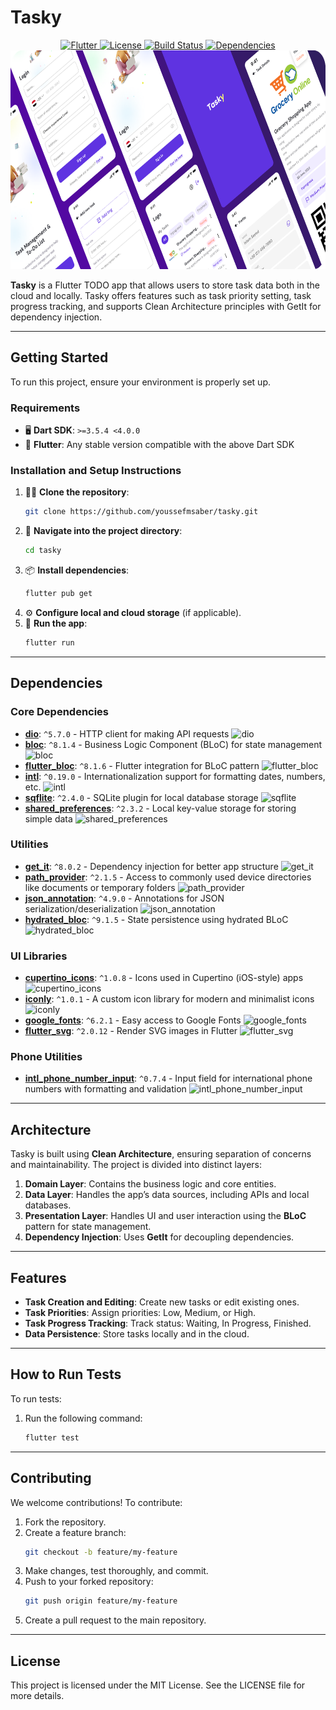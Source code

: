 # Tasky
<div align="center">
  <a href="https://flutter.dev/">
    <img src="https://img.shields.io/badge/Flutter-%20%3E%3D%203.5.4-blue" alt="Flutter" />
  </a>
  <a href="https://opensource.org/licenses/MIT">
    <img src="https://img.shields.io/badge/License-MIT-green" alt="License" />
  </a>
  <a href="https://github.com/youssefmsaber/tasky">
    <img src="https://img.shields.io/badge/Build-Passing-brightgreen" alt="Build Status" />
  </a>
  <a href="https://pub.dev/packages/dio">
    <img src="https://img.shields.io/badge/Dependencies-Updated-blue" alt="Dependencies" />
  </a>
</div>

<div align="center">
  <img src="src/project-design.png" alt="Project Design" height="350">
</div>

**Tasky** is a Flutter TODO app that allows users to store task data both in the cloud and locally. Tasky offers features such as task priority setting, task progress tracking, and supports Clean Architecture principles with GetIt for dependency injection.

---

## Getting Started

To run this project, ensure your environment is properly set up.

### Requirements

- 🖥️ **Dart SDK**: `>=3.5.4 <4.0.0`
- 📱 **Flutter**: Any stable version compatible with the above Dart SDK

### Installation and Setup Instructions

1. 🧑‍💻 **Clone the repository**:
   ```bash
   git clone https://github.com/youssefmsaber/tasky.git
   ```
2. 🔽 **Navigate into the project directory**:
   ```bash
   cd tasky
   ```
3. 📦 **Install dependencies**:
   ```bash
   flutter pub get
   ```
4. ⚙️ **Configure local and cloud storage** (if applicable).
5. 🚀 **Run the app**:
    ```bash
   flutter run
   ```

---

## Dependencies

### Core Dependencies

- **[dio](https://pub.dev/packages/dio)**: `^5.7.0` - HTTP client for making API requests ![dio](https://img.shields.io/badge/HTTP-client-dio-blue)
- **[bloc](https://pub.dev/packages/bloc)**: `^8.1.4` - Business Logic Component (BLoC) for state management ![bloc](https://img.shields.io/badge/BLoC-pattern-blue)
- **[flutter_bloc](https://pub.dev/packages/flutter_bloc)**: `^8.1.6` - Flutter integration for BLoC pattern ![flutter_bloc](https://img.shields.io/badge/Flutter%20BLoC-blue)
- **[intl](https://pub.dev/packages/intl)**: `^0.19.0` - Internationalization support for formatting dates, numbers, etc. ![intl](https://img.shields.io/badge/Intl-0.19-blue)
- **[sqflite](https://pub.dev/packages/sqflite)**: `^2.4.0` - SQLite plugin for local database storage ![sqflite](https://img.shields.io/badge/SQLite-local-database-orange)
- **[shared_preferences](https://pub.dev/packages/shared_preferences)**: `^2.3.2` - Local key-value storage for storing simple data ![shared_preferences](https://img.shields.io/badge/Storage-Shared%20Preferences-green)

### Utilities

- **[get_it](https://pub.dev/packages/get_it)**: `^8.0.2` - Dependency injection for better app structure ![get_it](https://img.shields.io/badge/DI-GetIt-blue)
- **[path_provider](https://pub.dev/packages/path_provider)**: `^2.1.5` - Access to commonly used device directories like documents or temporary folders ![path_provider](https://img.shields.io/badge/Path%20Provider-blue)
- **[json_annotation](https://pub.dev/packages/json_annotation)**: `^4.9.0` - Annotations for JSON serialization/deserialization ![json_annotation](https://img.shields.io/badge/JSON%20Annotation-yellow)
- **[hydrated_bloc](https://pub.dev/packages/hydrated_bloc)**: `^9.1.5` - State persistence using hydrated BLoC ![hydrated_bloc](https://img.shields.io/badge/Hydrated%20BLoC-blue)

### UI Libraries

- **[cupertino_icons](https://pub.dev/packages/cupertino_icons)**: `^1.0.8` - Icons used in Cupertino (iOS-style) apps ![cupertino_icons](https://img.shields.io/badge/Cupertino%20Icons-lightgray)
- **[iconly](https://pub.dev/packages/iconly)**: `^1.0.1` - A custom icon library for modern and minimalist icons ![iconly](https://img.shields.io/badge/Iconly-Icons-purple)
- **[google_fonts](https://pub.dev/packages/google_fonts)**: `^6.2.1` - Easy access to Google Fonts ![google_fonts](https://img.shields.io/badge/Google%20Fonts-fonts-blue)
- **[flutter_svg](https://pub.dev/packages/flutter_svg)**: `^2.0.12` - Render SVG images in Flutter ![flutter_svg](https://img.shields.io/badge/SVG-Rendering-blue)

### Phone Utilities

- **[intl_phone_number_input](https://pub.dev/packages/intl_phone_number_input)**: `^0.7.4` - Input field for international phone numbers with formatting and validation ![intl_phone_number_input](https://img.shields.io/badge/Phone%20Input-orange)

---

## Architecture

Tasky is built using **Clean Architecture**, ensuring separation of concerns and maintainability. The project is divided into distinct layers:

1. **Domain Layer**: Contains the business logic and core entities.
2. **Data Layer**: Handles the app’s data sources, including APIs and local databases.
3. **Presentation Layer**: Handles UI and user interaction using the **BLoC** pattern for state management.
4. **Dependency Injection**: Uses **GetIt** for decoupling dependencies.

---

## Features

- **Task Creation and Editing**: Create new tasks or edit existing ones.
- **Task Priorities**: Assign priorities: Low, Medium, or High.
- **Task Progress Tracking**: Track status: Waiting, In Progress, Finished.
- **Data Persistence**: Store tasks locally and in the cloud.

---

## How to Run Tests

To run tests:

1. Run the following command:
   ```bash
   flutter test
   ```

---

## Contributing

We welcome contributions! To contribute:

1. Fork the repository.
2. Create a feature branch:
    ```bash
    git checkout -b feature/my-feature
    ```
3. Make changes, test thoroughly, and commit.
4. Push to your forked repository:
   ```bash
   git push origin feature/my-feature
   ```
5. Create a pull request to the main repository.

---

## License

This project is licensed under the MIT License. See the LICENSE file for more details.
